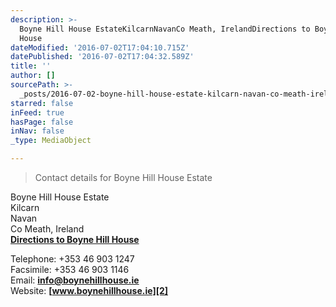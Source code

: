 ```yaml
---
description: >-
  Boyne Hill House EstateKilcarnNavanCo Meath, IrelandDirections to Boyne Hill
  House
dateModified: '2016-07-02T17:04:10.715Z'
datePublished: '2016-07-02T17:04:32.589Z'
title: ''
author: []
sourcePath: >-
  _posts/2016-07-02-boyne-hill-house-estate-kilcarn-navan-co-meath-ireland-dire.md
starred: false
inFeed: true
hasPage: false
inNav: false
_type: MediaObject

---
```

> Contact details for Boyne Hill House Estate

Boyne Hill House Estate  
Kilcarn  
Navan  
Co Meath, Ireland  
**[Directions to Boyne Hill House][0]**

Telephone: +353 46 903 1247  
Facsimile: +353 46 903 1146  
Email: **[info@boynehillhouse.ie][1]**  
Website: **[www.boynehillhouse.ie][2]**

[0]: http://www.boynehillhouse.ie/directions-to-boyne-hill-house.html
[1]: mailto:info@boynehillhouse.ie
[2]: http://www.boynehillhouse.ie/